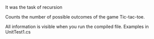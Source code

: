 It was the task of recursion

Counts the number of possible outcomes of the game Tic-tac-toe.

All information is visible when you run the compiled file.
Examples in UnitTest1.cs

